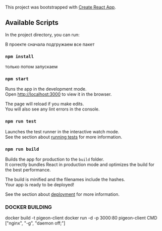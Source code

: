 This project was bootstrapped with [Create React App](https://github.com/facebook/create-react-app).

## Available Scripts

In the project directory, you can run:

В проекте сначала подгружаем все пакет

### `npm install`

только потом запускаем 

### `npm start`

Runs the app in the development mode.<br />
Open [http://localhost:3000](http://localhost:3000) to view it in the browser.

The page will reload if you make edits.<br />
You will also see any lint errors in the console.

### `npm run test`

Launches the test runner in the interactive watch mode.<br />
See the section about [running tests](https://facebook.github.io/create-react-app/docs/running-tests) for more information.

### `npm run build`

Builds the app for production to the `build` folder.<br />
It correctly bundles React in production mode and optimizes the build for the best performance.

The build is minified and the filenames include the hashes.<br />
Your app is ready to be deployed!

See the section about [deployment](https://facebook.github.io/create-react-app/docs/deployment) for more information.


### DOCKER BUILDING

docker build -t pigeon-client
docker run -d -p 3000:80 pigeon-client       CMD ["nginx", "-g", "daemon off;"]

